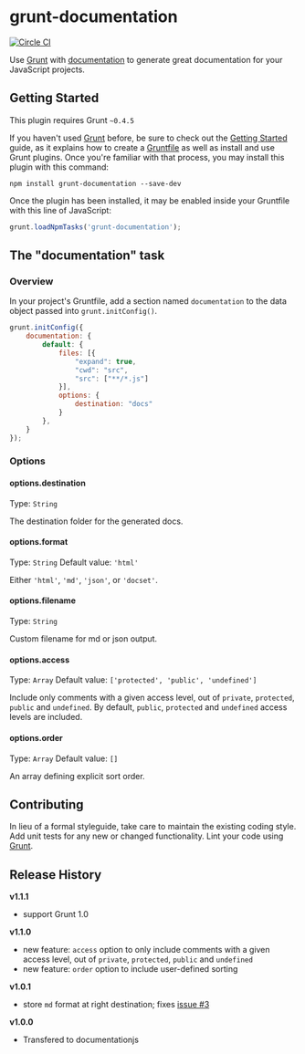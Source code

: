 # grunt-documentation

[![Circle CI](https://circleci.com/gh/documentationjs/grunt-documentation/tree/master.svg?style=svg)](https://circleci.com/gh/documentationjs/grunt-documentation/tree/master)

Use [Grunt](http://gruntjs.com/) with
[documentation](https://github.com/documentationjs/documentation)
to generate great documentation for your JavaScript projects.

## Getting Started
This plugin requires Grunt `~0.4.5`

If you haven't used [Grunt](http://gruntjs.com/) before, be sure to check out the [Getting Started](http://gruntjs.com/getting-started) guide, as it explains how to create a [Gruntfile](http://gruntjs.com/sample-gruntfile) as well as install and use Grunt plugins. Once you're familiar with that process, you may install this plugin with this command:

```shell
npm install grunt-documentation --save-dev
```

Once the plugin has been installed, it may be enabled inside your Gruntfile with this line of JavaScript:

```js
grunt.loadNpmTasks('grunt-documentation');
```

## The "documentation" task

### Overview
In your project's Gruntfile, add a section named `documentation` to the data object passed into `grunt.initConfig()`.

```js
grunt.initConfig({
    documentation: {
        default: {
            files: [{
                "expand": true,
                "cwd": "src",
                "src": ["**/*.js"]
            }],
            options: {
                destination: "docs"
            }
        },
    }
});
```

### Options

#### options.destination
Type: `String`

The destination folder for the generated docs.

#### options.format
Type: `String`
Default value: `'html'`

Either `'html'`, `'md'`, `'json'`, or `'docset'`.

#### options.filename
Type: `String`

Custom filename for md or json output.

#### options.access
Type: `Array`
Default value: `['protected', 'public', 'undefined']`

Include only comments with a given access level, out of `private`, `protected`, `public` and `undefined`. By default, `public`, `protected` and `undefined` access levels are included.

#### options.order
Type: `Array`
Default value: `[]`

An array defining explicit sort order.

## Contributing
In lieu of a formal styleguide, take care to maintain the existing coding style. Add unit tests for any new or changed functionality. Lint your code using [Grunt](http://gruntjs.com/).

## Release History

**v1.1.1**
* support Grunt 1.0

**v1.1.0**
* new feature: `access` option to only include comments with a given access level, out of `private`, `protected`, `public` and `undefined`
* new feature: `order` option to include user-defined sorting

**v1.0.1**
* store `md` format at right destination; fixes [issue #3](https://github.com/documentationjs/grunt-documentation/issues/3) 

**v1.0.0**
* Transfered to documentationjs
